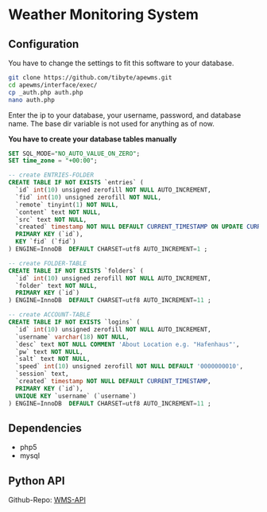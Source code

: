 # Weather Monitoring System
## Configuration
You have to change the settings to fit this software to your database.
```bash
git clone https://github.com/tibyte/apewms.git
cd apewms/interface/exec/
cp _auth.php auth.php
nano auth.php
```
Enter the ip to your database, your username, password, and database name. The base dir variable is not used for anything as of now.

**You have to create your database tables manually**

```sql
SET SQL_MODE="NO_AUTO_VALUE_ON_ZERO";
SET time_zone = "+00:00";

-- create ENTRIES-FOLDER
CREATE TABLE IF NOT EXISTS `entries` (
  `id` int(10) unsigned zerofill NOT NULL AUTO_INCREMENT,
  `fid` int(10) unsigned zerofill NOT NULL,
  `remote` tinyint(1) NOT NULL,
  `content` text NOT NULL,
  `src` text NOT NULL,
  `created` timestamp NOT NULL DEFAULT CURRENT_TIMESTAMP ON UPDATE CURRENT_TIMESTAMP,
  PRIMARY KEY (`id`),
  KEY `fid` (`fid`)
) ENGINE=InnoDB  DEFAULT CHARSET=utf8 AUTO_INCREMENT=1 ;

-- create FOLDER-TABLE
CREATE TABLE IF NOT EXISTS `folders` (
  `id` int(10) unsigned zerofill NOT NULL AUTO_INCREMENT,
  `folder` text NOT NULL,
  PRIMARY KEY (`id`)
) ENGINE=InnoDB  DEFAULT CHARSET=utf8 AUTO_INCREMENT=11 ;

-- create ACCOUNT-TABLE
CREATE TABLE IF NOT EXISTS `logins` (
  `id` int(10) unsigned zerofill NOT NULL AUTO_INCREMENT,
  `username` varchar(18) NOT NULL,
  `desc` text NOT NULL COMMENT 'About Location e.g. "Hafenhaus"',
  `pw` text NOT NULL,
  `salt` text NOT NULL,
  `speed` int(10) unsigned zerofill NOT NULL DEFAULT '0000000010',
  `session` text,
  `created` timestamp NOT NULL DEFAULT CURRENT_TIMESTAMP,
  PRIMARY KEY (`id`),
  UNIQUE KEY `username` (`username`)
) ENGINE=InnoDB  DEFAULT CHARSET=utf8 AUTO_INCREMENT=11 ;
```

## Dependencies
- php5
- mysql

## Python API
Github-Repo: [WMS-API](https://github.com/tibyte/autowkid/blob/master/wmsapi.py)

